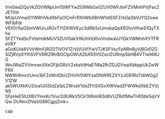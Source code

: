Vm0wd2QyVkZOVWRpUm1SWFYwZG9WbGx0ZUV0WFJteFZVMnhPVjFac2JETlhh
MUpUVmpGYWRHVkdXbFpOCmFrRXhWbXBHWVdSSFZrbGpSbVJYQ2sweWFIbFdi
VEI0VXpGSmVWUnJiR2xTYlZKWVEyc3dlRk5zUmxkaQpXR2hvVlhwS1QyTXha
SFZTYkdScFVteHdkMUV5ZUV0ak1rNUhVbXhvVndwaVJYQkVWMnhXYTFReVRY
aGoKUld4VVlrWmFjRlZ0TlVOV1ZrVjVUVlYwVTJKSFVscFpNRnByVjBGd1ZG
SlZjRVpXYlhSVFV6RlZlRnBGClpGWUtZbXR3V0ZsclZURmpSbHB4VTIwNWJG
WnJWalZVVmxwcllXeGFjbGRzV2xkaVdHaE1Wa2RrZDJGVwpXbkppUkZwWFRX
NW9hRmxVUms1bFZsWnlDbUZHVlV0WlYzaDNWREZXYzJGR1RsTldiWGg2V1ZW
ak5WUXkKU2toa1JGSldZa1pLZWxaV1dsZFhSVGxXWlVad2FWWkdXbEZYVjNS
SFpHeE5lUXBVYmxKc1VucG9URkV5Ck1XRmliR3d6VUZRd1MwTnRSbk5qVVQw
OUNncDVaSG89CgpjZmk=

cap